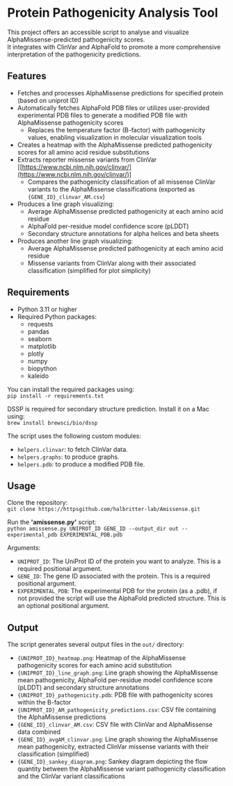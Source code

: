 

# Protein Pathogenicity Analysis Tool

This project offers an accessible script to analyse and visualize AlphaMissense-predicted pathogenicity scores. \
It integrates with ClinVar and AlphaFold to promote a more comprehensive interpretation of the pathogenicity predictions.

## Features

- Fetches and processes AlphaMissense predictions for specified protein (based on uniprot ID)
- Automatically fetches AlphaFold PDB files or utilizes user-provided experimental PDB files to generate a modified PDB file with AlphaMissense pathogenicity scores
  - Replaces the temperature factor (B-factor) with pathogenicity values, enabling visualization in molecular visualization tools
- Creates a heatmap with the AlphaMissense predicted pathogenicity scores for all amino acid residue substitutions
- Extracts reporter missense variants from ClinVar [[https://www.ncbi.nlm.nih.gov/clinvar/](https://www.ncbi.nlm.nih.gov/clinvar/)]
  - Compares the pathogenicity classification of all missense ClinVar variants to the AlphaMissense classifications (exported as `{GENE_ID}_clinvar_AM.csv`)
- Produces a line graph visualizing:
  - Average AlphaMissense predicted pathogenicity at each amino acid residue
  - AlphaFold per-residue model confidence score (pLDDT)
  - Secondary structure annotations for alpha helices and beta sheets
- Produces another line graph visualizing:
  - Average AlphaMissense predicted pathogenicity at each amino acid residue
  - Missense variants from ClinVar along with their associated classification (simplified for plot simplicity)


## Requirements

- Python 3.11 or higher
- Required Python packages:
  - requests 
  - pandas 
  - seaborn 
  - matplotlib 
  - plotly 
  - numpy 
  - biopython 
  - kaleido

You can install the required packages using: \
`pip install -r requirements.txt`

DSSP is required for secondary structure prediction. Install it on a Mac using: \
`brew install brewsci/bio/dssp`

The script uses the following custom modules:
  - `helpers.clinvar`: to fetch ClinVar data. 
  - `helpers.graphs`: to produce graphs. 
  - `helpers.pdb`: to produce a modified PDB file. 


## Usage
Clone the repository: \
`git clone https://httpsgithub.com/halbritter-lab/Amissense.git`

Run the **'amissense.py'** script: \
`python amissense.py UNIPROT_ID GENE_ID --output_dir out --experimental_pdb EXPERIMENTAL_PDB.pdb`

Arguments:
- `UNIPROT_ID`: The UniProt ID of the protein you want to analyze. This is a required positional argument.
- `GENE_ID`: The gene ID associated with the protein. This is a required positional argument.
- `EXPERIMENTAL_PDB`: The experimental PDB for the protein (as a .pdb), if not provided the script will use the AlphaFold predicted structure. This is an optional positional argument.

## Output

The script generates several output files in the `out/` directory:

- `{UNIPROT_ID}_heatmap.png`: Heatmap of the AlphaMissense pathogenicity scores for each amino acid substitution
- `{UNIPROT_ID}_line_graph.png`: Line graph showing the AlphaMissense mean pathogenicity, AlphaFold per-residue model confidence score (pLDDT) and secondary structure annotations
- `{UNIPROT_ID}_pathogenicity.pdb`: PDB file with pathogenicity scores within the B-factor
- `{UNIPROT_ID}_AM_pathogenicity_predictions.csv`: CSV file containing the AlphaMissense predictions
- `{GENE_ID}_clinvar_AM.csv`: CSV file with ClinVar and AlphaMissense data combined
- `{GENE_ID}_avgAM_clinvar.png`: Line graph showing the AlphaMissense mean pathogenicity, extracted ClinVar missense variants with their classification (simplified)
- `{GENE_ID}_sankey_diagram.png`: Sankey diagram depicting the flow quantity between the AlphaMissense variant pathogenicity classification and the ClinVar variant classifications


